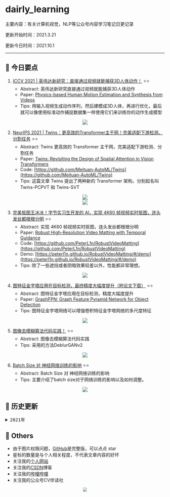 # dairly_learning
主要内容：有关计算机视觉，NLP等公众号内容学习笔记日更记录

更新开始时间：2021.3.21

更新今日时间：2021.10.1

------



## :paperclip:  今日要点

1. [ICCV 2021 | 英伟达新研究：直接通过视频就能捕获3D人体动作！](https://mp.weixin.qq.com/s/b3qJSrC-aevPlBc89GwCAw)         :star::star:
   - Abstract: 英伟达新研究直接通过视频就能捕获3D人体动作
   - Paper: [Physics-based Human Motion Estimation and Synthesis from Videos](https://arxiv.org/abs/2109.09913)
   - Tips:  用输入视频生成动作序列，然后建模成3D人体，再进行优化，最后就可以像使用标准动作捕捉数据集一样使用它们来训练你的动作生成模型

<div align=center><img src="https://mmbiz.qpic.cn/mmbiz_gif/YicUhk5aAGtATo98PmhyiavfJNjnFHKxcOiaGoaMfHxM7HGbmibExPxm04ndEXAT0dFuk7jHQeTYNddHjnuUmRia8eA/640?wx_fmt=gif&tp=webp&wxfrom=5&wx_lazy=1" style='zoom:100%'>
</div>


2. [NeurIPS 2021 | Twins：更高效的Transformer主干网！完美适配下游检测、分割任务](https://mp.weixin.qq.com/s/jqbPt5yXKPdEnW3WzAno9g)       :star::star:
   - Abstract: Twins 更高效的 Transformer 主干网，完美适配下游检测、分割任务
   - Paper: [Twins: Revisiting the Design of Spatial Attention in Vision Transformers](https://arxiv.org/abs/2104.13840)
   - Code: [https://github.com/Meituan-AutoML/Twins](https://github.com/Meituan-AutoML/Twins)
   - Tips: 这篇文章 Twins 提出了两种新的 Transformer 架构，分别起名叫 Twins-PCPVT 和 Twins-SVT

<div align=center><img src="https://mmbiz.qpic.cn/mmbiz_png/yNnalkXE7oUS4c203L60Fe8iaeSZeuVCII06bbQ161hPia4jAricic6wrGcjbJZzcOEpESXXjYiawgRal3pzTHfgf4w/640?wx_fmt=png&tp=webp&wxfrom=5&wx_lazy=1&wx_co=1" style='zoom:100%'>
</div>

<div align=center><img src="https://mmbiz.qpic.cn/mmbiz_png/yNnalkXE7oUS4c203L60Fe8iaeSZeuVCIZYuyHrdYB8bez6iaibymWaNJCOaA9XicBopicDeXZ5GIIY9z14sCsEc59A/640?wx_fmt=png&tp=webp&wxfrom=5&wx_lazy=1&wx_co=1" style='zoom:100%'>
</div>

3. [完美抠图王冰冰！字节实习生开发的 AI，实现 4K60 帧视频实时抠图，连头发丝都根根分明](https://mp.weixin.qq.com/s/kHMWQ8D-mQWJltwGp2dt2w)       :star::star:
   - Abstract: 实现 4K60 帧视频实时抠图，连头发丝都根根分明
   - Paper: [Robust High-Resolution Video Matting with Temporal Guidance](https://arxiv.org/abs/2108.11515)
   - Code: [https://github.com/PeterL1n/RobustVideoMatting](https://github.com/PeterL1n/RobustVideoMatting)
   - Demo: [https://peterl1n.github.io/RobustVideoMatting/#/demo](https://peterl1n.github.io/RobustVideoMatting/#/demo)
   - Tips: 除了一些遮挡或者阴暗效果较差以外，性能都非常理想。

<div align=center><img src="https://mmbiz.qpic.cn/mmbiz_gif/libMic1J2Kj4r3QiaXMFCHviaMoYfKRs5JonGiciamcicUwH3GcFUO5I6f5RsfHIL7DsPaKPAwvjdicrIwr8yDmIVgshvw/640?wx_fmt=gif&tp=webp&wxfrom=5&wx_lazy=1" style='zoom:100%'>
</div>


4. [图特征金字塔应用在目标检测，最终精度大幅度提升（附论文下载）](https://mp.weixin.qq.com/s/X25kEQDF9KM4xPgfliaD0g)       :star::star:
   - Abstract:  图特征金字塔应用在目标检测，精度大幅度提升
   - Paper: [GraphFPN: Graph Feature Pyramid Network for Object Detection](https://arxiv.org/pdf/2108.00580.pdf)
   - Tips: 图特征金字塔网络可以增强卷积特征金字塔网络的多尺度特征

<div align=center><img src="https://mmbiz.qpic.cn/mmbiz_png/1MtnAxmWSwPVaibPicy7Txh9tIVUnUiaicLogIhGNriaaEJmzMASibWUiaicwmlAp7hDLDibdYOGYxdEibJhFCkDXYZhPyfQ/640?wx_fmt=png&tp=webp&wxfrom=5&wx_lazy=1&wx_co=1" style='zoom:100%'>
</div>


5. [图像去模糊算法代码实践！](https://mp.weixin.qq.com/s/pHUqQ-6dPpVAHD71h6Gxgg)       :star::star:
   - Abstract: 图像去模糊算法代码实践
   - Tips: 采用的方法DeblurGANv2

<div align=center><img src="https://mmbiz.qpic.cn/mmbiz_png/vI9nYe94fsEIfkFYyX4FjBiavmerdnlBIiaIhRwW7fGn23p1HKP6Rljic7Do9ggdN7yTlTvxylrmCKByPGcLXibASQ/640?wx_fmt=png&tp=webp&wxfrom=5&wx_lazy=1&wx_co=1" style='zoom:100%'>
</div>


6. [Batch Size 对 神经网络训练的影响](https://mp.weixin.qq.com/s/cVMOGS64KR5gLuuoco2x1w)       :star::star:
   - Abstract: Batch Size 对 神经网络训练的影响
   - Tips: 主要介绍了batch size对于网络训练的影响以及如何调整。

<div align=center><img src="https://mmbiz.qpic.cn/sz_mmbiz_png/gYUsOT36vfqc1hq4Picemq0ElPXMbB6EOvxWibqW5VolPgzGNgavbEKYu2SlovPC8qv7SWciabk0zeETIHrzFZBKg/640?wx_fmt=png&tp=webp&wxfrom=5&wx_lazy=1&wx_co=1" style='zoom:100%'>
</div>



## :paperclip:  历史更新

<pre><details><summary>2021年</summary>
<details><summary>3月</summary>
    1. <a href="notes/202103/0321.md" target="_blank">公众号内容拓展学习笔记（2021.3.21）</a>
    2. <a href="notes/202103/0322.md" target="_blank">公众号内容拓展学习笔记（2021.3.22）</a>
    3. <a href="notes/202103/0323.md" target="_blank">公众号内容拓展学习笔记（2021.3.23）</a>
    4. <a href="notes/202103/0324.md" target="_blank">公众号内容拓展学习笔记（2021.3.24）</a>
    5. <a href="notes/202103/0325.md" target="_blank">公众号内容拓展学习笔记（2021.3.25）</a>
    6. <a href="notes/202103/0326.md" target="_blank">公众号内容拓展学习笔记（2021.3.26）</a>
    7. <a href="notes/202103/0327.md" target="_blank">公众号内容拓展学习笔记（2021.3.27）</a>
    8. <a href="notes/202103/0328.md" target="_blank">公众号内容拓展学习笔记（2021.3.28）</a>
    9. <a href="notes/202103/0329.md" target="_blank">公众号内容拓展学习笔记（2021.3.29）</a>
    10. <a href="notes/202103/0330.md" target="_blank">公众号内容拓展学习笔记（2021.3.30）</a>
    11. <a href="notes/202103/0331.md" target="_blank">公众号内容拓展学习笔记（2021.3.31）</a>
</details>
<details><summary>4月</summary>
    1. <a href="notes/202104/0401.md" target="_blank">公众号内容拓展学习笔记（2021.4.1）</a>
    2. <a href="notes/202104/0402.md" target="_blank">公众号内容拓展学习笔记（2021.4.2）</a>
    3. <a href="notes/202104/0403.md" target="_blank">公众号内容拓展学习笔记（2021.4.3）</a>
    4. <a href="notes/202104/0404.md" target="_blank">公众号内容拓展学习笔记（2021.4.4）</a>
    5. <a href="notes/202104/0405.md" target="_blank">公众号内容拓展学习笔记（2021.4.5）</a>
    6. <a href="notes/202104/0406.md" target="_blank">公众号内容拓展学习笔记（2021.4.6）</a>
    7. <a href="notes/202104/0407.md" target="_blank">公众号内容拓展学习笔记（2021.4.7）</a>
    8. <a href="notes/202104/0408.md" target="_blank">公众号内容拓展学习笔记（2021.4.8）</a>
    9. <a href="notes/202104/0409.md" target="_blank">公众号内容拓展学习笔记（2021.4.9）</a>
    10. <a href="notes/202104/0410.md" target="_blank">公众号内容拓展学习笔记（2021.4.10）</a>
    11. <a href="notes/202104/0411.md" target="_blank">公众号内容拓展学习笔记（2021.4.11）</a>
    12. <a href="notes/202104/0412.md" target="_blank">公众号内容拓展学习笔记（2021.4.12）</a>
    13. <a href="notes/202104/0413.md" target="_blank">公众号内容拓展学习笔记（2021.4.13）</a>
    14. <a href="notes/202104/0414.md" target="_blank">公众号内容拓展学习笔记（2021.4.14）</a>
    15. <a href="notes/202104/0415.md" target="_blank">公众号内容拓展学习笔记（2021.4.15）</a>
    16. <a href="notes/202104/0416.md" target="_blank">公众号内容拓展学习笔记（2021.4.16）</a>
    17. <a href="notes/202104/0417.md" target="_blank">公众号内容拓展学习笔记（2021.4.17）</a>
    18. <a href="notes/202104/0418.md" target="_blank">公众号内容拓展学习笔记（2021.4.18）</a>
    19. <a href="notes/202104/0419.md" target="_blank">公众号内容拓展学习笔记（2021.4.19）</a>
    20. <a href="notes/202104/0420.md" target="_blank">公众号内容拓展学习笔记（2021.4.20）</a>
    21. <a href="notes/202104/0421.md" target="_blank">公众号内容拓展学习笔记（2021.4.21）</a>
    22. <a href="notes/202104/0422.md" target="_blank">公众号内容拓展学习笔记（2021.4.22）</a>
    23. <a href="notes/202104/0423.md" target="_blank">公众号内容拓展学习笔记（2021.4.23）</a>
    24. <a href="notes/202104/0424.md" target="_blank">公众号内容拓展学习笔记（2021.4.24）</a>
    25. <a href="notes/202104/0425.md" target="_blank">公众号内容拓展学习笔记（2021.4.25）</a>
    26. <a href="notes/202104/0426.md" target="_blank">公众号内容拓展学习笔记（2021.4.26）</a>
    27. <a href="notes/202104/0427.md" target="_blank">公众号内容拓展学习笔记（2021.4.27）</a>
    28. <a href="notes/202104/0428.md" target="_blank">公众号内容拓展学习笔记（2021.4.28）</a>
    29. <a href="notes/202104/0429.md" target="_blank">公众号内容拓展学习笔记（2021.4.29）</a>
    30. <a href="notes/202104/0430.md" target="_blank">公众号内容拓展学习笔记（2021.4.30）</a>
</details>
<details><summary>5月</summary>
    1. <a href="notes/202105/0501.md" target="_blank">公众号内容拓展学习笔记（2021.5.1）</a>
    2. <a href="notes/202105/0502.md" target="_blank">公众号内容拓展学习笔记（2021.5.2）</a>
    3. <a href="notes/202105/0503.md" target="_blank">公众号内容拓展学习笔记（2021.5.3）</a>
    4. <a href="notes/202105/0504.md" target="_blank">公众号内容拓展学习笔记（2021.5.4）</a>
    5. <a href="notes/202105/0505.md" target="_blank">公众号内容拓展学习笔记（2021.5.5）</a>
    6. <a href="notes/202105/0506.md" target="_blank">公众号内容拓展学习笔记（2021.5.6）</a>
    7. <a href="notes/202105/0507.md" target="_blank">公众号内容拓展学习笔记（2021.5.7）</a>
    8. <a href="notes/202105/0508.md" target="_blank">公众号内容拓展学习笔记（2021.5.8）</a>
    9. <a href="notes/202105/0509.md" target="_blank">公众号内容拓展学习笔记（2021.5.9）</a>
    10. <a href="notes/202105/05010.md" target="_blank">公众号内容拓展学习笔记（2021.5.10）</a>
    11. <a href="notes/202105/05011.md" target="_blank">公众号内容拓展学习笔记（2021.5.11）</a>
    12. <a href="notes/202105/05012.md" target="_blank">公众号内容拓展学习笔记（2021.5.12）</a>
    13. <a href="notes/202105/05013.md" target="_blank">公众号内容拓展学习笔记（2021.5.13）</a>
    14. <a href="notes/202105/05014.md" target="_blank">公众号内容拓展学习笔记（2021.5.14）</a>
    15. <a href="notes/202105/05015.md" target="_blank">公众号内容拓展学习笔记（2021.5.15）</a>
    16. <a href="notes/202105/05016.md" target="_blank">公众号内容拓展学习笔记（2021.5.16）</a>
    17. <a href="notes/202105/05027.md" target="_blank">公众号内容拓展学习笔记（2021.5.27）</a>
</details>
<details><summary>9月</summary>
    1. <a href="notes/202109/0930.md" target="_blank">公众号内容拓展学习笔记（2021.9.30）</a>
</details>
<details><summary>10月</summary>
    1. <a href="notes/202110/1001.md" target="_blank">公众号内容拓展学习笔记（2021.9.30）</a>
</details>
</pre>






## :paperclip:  Others

- 由于图片权限问题，[GitHub](https://github.com/xiaoxuebajie/dairly_learning)是完整版，可以点点 star
- 星标的数量是与个人相关程度，不代表文章内容的好坏
- 关注我的[个人网站](http://www.cvbds.cn/)
- 关注我的[CSDN](https://blog.csdn.net/xiaoxuebajie)博客
- 关注我的[哔哩哔哩](https://space.bilibili.com/424394389)
- 关注我的公众号CV伴读社

<div align=center><img src="https://img-blog.csdnimg.cn/202005031406335.jpg" style='zoom:80%'>
</div>